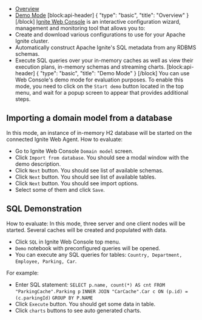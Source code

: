 * [Overview](#overview)
* [Demo Mode](#demo-mode)
[block:api-header]
{
  "type": "basic",
  "title": "Overview"
}
[/block]
[Ignite Web Console](https://console.gridgain.com/) is an interactive configuration wizard, management and monitoring tool that allows you to:
* Create and download various configurations to use for your Apache Ignite cluster.
* Automatically construct Apache Ignite's SQL metadata from any RDBMS schemas.
* Execute SQL queries over your in-memory caches as well as view their execution plans, in-memory schemas and streaming charts.
[block:api-header]
{
  "type": "basic",
  "title": "Demo Mode"
}
[/block]
You can use Web Console's demo mode for evaluation purposes. To enable this mode, you need to click on the `Start demo` button located in the top menu, and wait for a popup screen to appear that provides additional steps.

## Importing a domain model from a database
In this mode, an instance of in-memory H2 database will be started on the connected Ignite Web Agent.
How to evaluate:
  * Go to Ignite Web Console `Domain model` screen.
  * Click `Import from database`. You should see a modal window with the demo description.
  * Click `Next` button. You should see list of available schemas.
  * Click `Next` button. You should see list of available tables.
  * Click `Next` button. You should see import options.
  * Select some of them and click `Save`.

## SQL Demonstration
How to evaluate:
In this mode, three server and one client nodes will be started. Several caches will be created and populated with data.
 * Click `SQL` in Ignite Web Console top menu.
 * `Demo` notebook with preconfigured queries will be opened.
 * You can execute any SQL queries for tables: `Country, Department, Employee, Parking, Car`.

For example:
 * Enter SQL statement:
`SELECT p.name, count(*) AS cnt FROM "ParkingCache".Parking p`
`INNER JOIN "CarCache".Car c ON (p.id) = (c.parkingId)`
`GROUP BY P.NAME`
 * Click `Execute` button. You should get some data in table.
 * Click `charts` buttons to see auto generated charts.